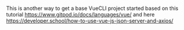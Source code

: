 # 

This is another way to get a base VueCLI project started
based on this tutorial
https://www.gitpod.io/docs/languages/vue/
and here
https://developer.school/how-to-use-vue-js-json-server-and-axios/

